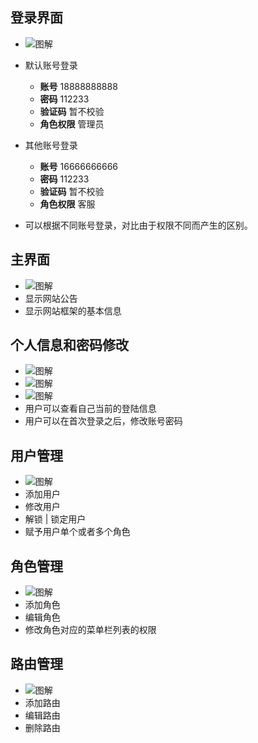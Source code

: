 ## 登录界面
+ ![图解](https://luoqiublog2-1302273318.cos.ap-nanjing.myqcloud.com/github/登陆界面.png)
+  默认账号登录
   + **账号** 18888888888
   + **密码** 112233 
   + **验证码** 暂不校验
   + **角色权限**  管理员
+ 其他账号登录
   + **账号** 16666666666
   + **密码** 112233 
   + **验证码** 暂不校验
   + **角色权限**  客服

+ 可以根据不同账号登录，对比由于权限不同而产生的区别。
  
## 主界面
+ ![图解](https://luoqiublog2-1302273318.cos.ap-nanjing.myqcloud.com/github/主界面.png)
+ 显示网站公告
+ 显示网站框架的基本信息

## 个人信息和密码修改
+ ![图解](https://luoqiublog2-1302273318.cos.ap-nanjing.myqcloud.com/github/菜单栏选择列表.png)
+ ![图解](https://luoqiublog2-1302273318.cos.ap-nanjing.myqcloud.com/github/用户信息界面.png)
+ ![图解](https://luoqiublog2-1302273318.cos.ap-nanjing.myqcloud.com/github/用户密码修改界面.png)
+ 用户可以查看自己当前的登陆信息
+ 用户可以在首次登录之后，修改账号密码
  
## 用户管理
+ ![图解](https://luoqiublog2-1302273318.cos.ap-nanjing.myqcloud.com/github/用户管理界面.png)
+ 添加用户
+ 修改用户
+ 解锁 | 锁定用户
+ 赋予用户单个或者多个角色

## 角色管理
+ ![图解](https://luoqiublog2-1302273318.cos.ap-nanjing.myqcloud.com/github/角色管理界面.png)
+ 添加角色
+ 编辑角色
+ 修改角色对应的菜单栏列表的权限


## 路由管理
+ ![图解](https://luoqiublog2-1302273318.cos.ap-nanjing.myqcloud.com/github/路由管理界面.png)
+ 添加路由
+ 编辑路由
+ 删除路由

